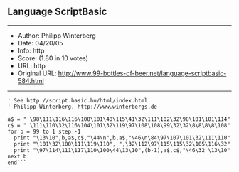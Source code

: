 
## Language ScriptBasic ##
---
- Author: Philipp Winterberg
- Date: 04/20/05
- Info: http
- Score:  (1.80 in 10 votes)
- URL: http
- Original URL: http://www.99-bottles-of-beer.net/language-scriptbasic-584.html
---

```' ScriptBasic version of 99 Bottles of beer (Bottles.bas)
' See http://script.basic.hu/html/index.html
' Philipp Winterberg, http://www.winterbergs.de

a$ = " \98\111\116\116\108\101\40\115\41\32\111\102\32\98\101\101\114"
c$ = " \111\110\32\116\104\101\32\119\97\108\108\99\32\32\8\8\8\8\108"
for b = 99 to 1 step -1
  print "\13\10",b,a$,c$,"\44\n",b,a$,"\46\n\84\97\107\101\32\111\110"
  print "\101\32\100\111\119\110", ",\32\112\97\115\115\32\105\116\32"
  print "\97\114\111\117\110\100\44\13\10",(b-1),a$,c$,"\46\32 \13\10" 
next b
end```